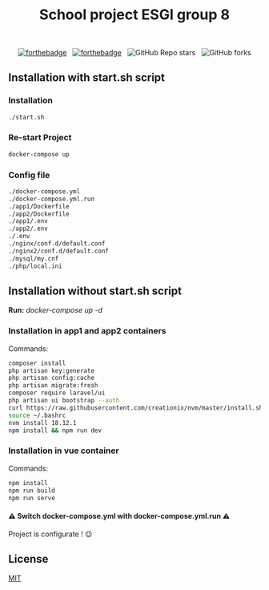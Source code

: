 <center><h1>School project ESGI group 8</h1></center>

<br/>

<center>

[![forthebadge](https://forthebadge.com/images/badges/built-by-developers.svg)](https://forthebadge.com) &nbsp;
[![forthebadge](https://forthebadge.com/images/badges/open-source.svg)](https://forthebadge.com) &nbsp;
![GitHub Repo stars](https://img.shields.io/github/stars/Vitaalx/tp_final_docker?color=yellow&logo=github&style=for-the-badge) &nbsp;
![GitHub forks](https://img.shields.io/github/forks/Vitaalx/tp_final_docker?color=blue&logo=github&style=for-the-badge)

</center>


## Installation with start.sh script

### Installation

```bash
./start.sh
```

### Re-start Project

```bash
docker-compose up
```

### Config file

```bash
./docker-compose.yml
./docker-compose.yml.run
./app1/Dockerfile
./app2/Dockerfile
./app1/.env
./app2/.env
./.env
./nginx/conf.d/default.conf
./nginx2/conf.d/default.conf
./mysql/my.cnf
./php/local.ini
```

## Installation without start.sh script

**Run:** *docker-compose up -d*

### Installation in app1 and app2 containers

Commands:
```bash
composer install
php artisan key:generate
php artisan config:cache
php artisan migrate:fresh
composer require laravel/ui
php artisan ui bootstrap --auth
curl https://raw.githubusercontent.com/creationix/nvm/master/install.sh | bash
source ~/.bashrc   
nvm install 18.12.1
npm install && npm run dev
```

### Installation in vue container

Commands:
```bash
npm install
npm run build
npm run serve
```

#### :warning: **Switch docker-compose.yml with docker-compose.yml.run** :warning:


Project is configurate ! 😉

## License
[MIT](https://choosealicense.com/licenses/mit/) 